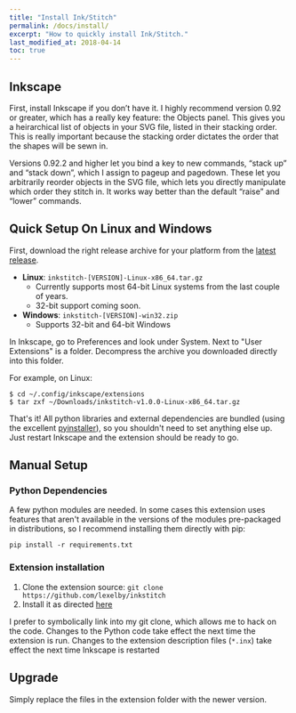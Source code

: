 ```yaml
---
title: "Install Ink/Stitch"
permalink: /docs/install/
excerpt: "How to quickly install Ink/Stitch."
last_modified_at: 2018-04-14
toc: true
---
```


## Inkscape
First, install Inkscape if you don’t have it. I highly recommend version 0.92 or greater, which has a really key feature: the Objects panel. This gives you a heirarchical list of objects in your SVG file, listed in their stacking order. This is really important because the stacking order dictates the order that the shapes will be sewn in.

Versions 0.92.2 and higher let you bind a key to new commands, “stack up” and “stack down”, which I assign to pageup and pagedown. These let you arbitrarily reorder objects in the SVG file, which lets you directly manipulate which order they stitch in. It works way better than the default “raise” and “lower” commands.

## Quick Setup On Linux and Windows
First, download the right release archive for your platform from the [latest release](https://github.com/lexelby/inkstitch/releases/latest).

* **Linux**: `inkstitch-[VERSION]-Linux-x86_64.tar.gz`
  * Currently supports most 64-bit Linux systems from the last couple of years.
  * 32-bit support coming soon.
* **Windows**: `inkstitch-[VERSION]-win32.zip`
  * Supports 32-bit and 64-bit Windows

In Inkscape, go to Preferences and look under System.  Next to "User Extensions" is a folder.  Decompress the archive you downloaded directly into this folder.

For example, on Linux:

```
$ cd ~/.config/inkscape/extensions
$ tar zxf ~/Downloads/inkstitch-v1.0.0-Linux-x86_64.tar.gz
```

That's it!  All python libraries and external dependencies are bundled (using the excellent [pyinstaller](http://www.pyinstaller.org)), so you shouldn't need to set anything else up.  Just restart Inkscape and the extension should be ready to go.

## Manual Setup

### Python Dependencies
A few python modules are needed.  In some cases this extension uses features that aren't available in the versions of the modules pre-packaged in distributions, so I recommend installing them directly with pip:

```
pip install -r requirements.txt
```

### Extension installation
1. Clone the extension source: `git clone https://github.com/lexelby/inkstitch`
2. Install it as directed [here](https://inkscape.org/en/gallery/%3Dextension/)

I prefer to symbolically link into my git clone, which allows me to hack on the code.  Changes to the Python code take effect the next time the extension is run.  Changes to the extension description files (`*.inx`) take effect the next time Inkscape is restarted

## Upgrade

Simply replace the files in the extension folder with the newer version.
